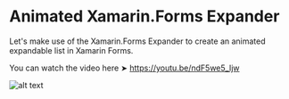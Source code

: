 # Animated Xamarin.Forms Expander
Let's make use of the Xamarin.Forms Expander to create an animated expandable list in Xamarin Forms.

You can watch the video here ➤ https://youtu.be/ndF5we5_Ijw


![alt text](https://devcrux.com/wp-content/uploads/animatedexpander.gif) 
